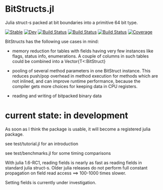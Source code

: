 # BitStructs.jl

Julia struct-s packed at bit boundaries into a primitive 64 bit type.

[![Stable](https://img.shields.io/badge/docs-stable-blue.svg)](https://rryi.github.io/BitStructs.jl/stable)
[![Dev](https://img.shields.io/badge/docs-dev-blue.svg)](https://rryi.github.io/BitStructs.jl/dev)
[![Build Status](https://app.travis-ci.com/rryi/BitStructs.jl.svg?branch=master)](https://app.travis-ci.com/rryi/BitStructs.jl)
[![Build Status](https://ci.appveyor.com/api/projects/status/github/rryi/BitStructs-jl?svg=true)](https://ci.appveyor.com/project/rryi/BitStructs-jl)
[![Build Status](https://api.cirrus-ci.com/github/rryi/BitStructs.jl.svg)](https://cirrus-ci.com/github/rryi/BitStructs.jl)
[![Coverage](https://codecov.io/gh/rryi/BitStructs.jl/branch/master/graph/badge.svg)](https://codecov.io/gh/rryi/BitStructs.jl)

BitStructs has the following use cases in mind: 

 * memory reduction for tables with fields having very few instances like flags, status info, enumerations. A couple of columns in such tables could be combined into a Vector{T<:BitStruct}
 
 * pooling of several method parameters in one BitStruct instance. This reduces push/pop overhead in method execution for methods which are not inlined, and can improve runtime performance, because the compiler gets more choices for keeping data in CPU registers.

 * reading and writing of bitpacked binary data 

 # current state: in development

 As soon as I think the package is usable, it will become a registered julia package.

see test/tutorial.jl for an introduction

see test/benchmarks.jl for some timing comparisons

With julia 1.6-RC1, reading fields is nearly as fast as reading fields in standard julia struct-s. 
Older julia releases do not perform full constant propagation on field read access ==> 100-1000 times slower.

Setting fields is currently under investigation.

